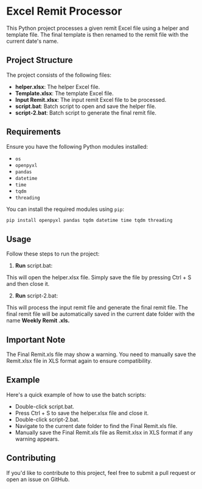 # Excel Remit Processor

This Python project processes a given remit Excel file using a helper and template file. The final template is then renamed to the remit file with the current date's name.

## Project Structure

The project consists of the following files:

- **helper.xlsx**: The helper Excel file.
- **Template.xlsx**: The template Excel file.
- **Input Remit.xlsx**: The input remit Excel file to be processed.
- **script.bat**: Batch script to open and save the helper file.
- **script-2.bat**: Batch script to generate the final remit file.

## Requirements

Ensure you have the following Python modules installed:

- `os`
- `openpyxl`
- `pandas`
- `datetime`
- `time`
- `tqdm`
- `threading`

You can install the required modules using `pip`:

```bash
pip install openpyxl pandas tqdm datetime time tqdm threading
```
## Usage

Follow these steps to run the project:

1. **Run** script.bat:

This will open the helper.xlsx file.
Simply save the file by pressing Ctrl + S and then close it.

2. **Run** script-2.bat:

This will process the input remit file and generate the final remit file.
The final remit file will be automatically saved in the current date folder with the name **Weekly Remit <Current Date>.xls.**

## Important Note
The Final Remit.xls file may show a warning. You need to manually save the Remit.xlsx file in XLS format again to ensure compatibility.

## Example

Here's a quick example of how to use the batch scripts:

- Double-click script.bat.
- Press Ctrl + S to save the helper.xlsx file and close it.
- Double-click script-2.bat.
- Navigate to the current date folder to find the Final Remit.xls file.
- Manually save the Final Remit.xls file as Remit.xlsx in XLS format if any warning appears.
## Contributing
If you'd like to contribute to this project, feel free to submit a pull request or open an issue on GitHub.